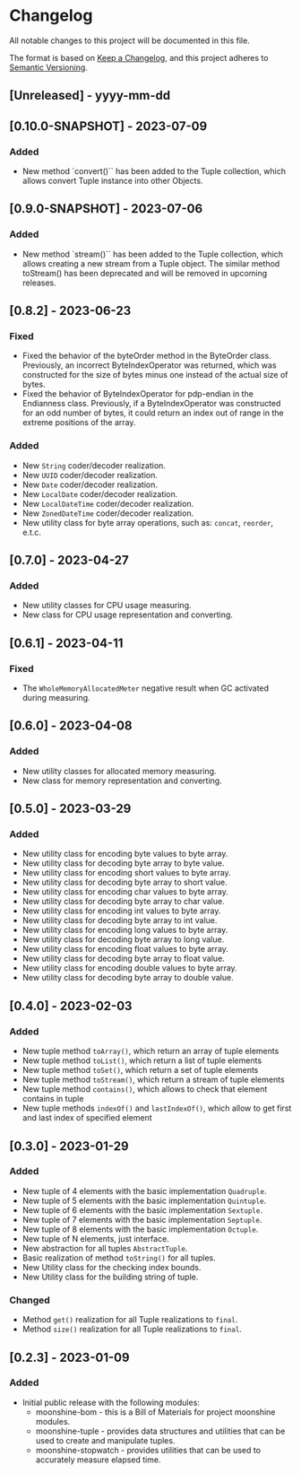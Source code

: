 # Changelog

All notable changes to this project will be documented in this file.

The format is based on [Keep a Changelog](https://keepachangelog.com/en/1.0.0/),
and this project adheres to [Semantic Versioning](https://semver.org/spec/v2.0.0.html).

## [Unreleased] - yyyy-mm-dd

## [0.10.0-SNAPSHOT] - 2023-07-09

### Added

- New method `convert()`` has been added to the Tuple collection, which allows convert
Tuple instance into other Objects.

## [0.9.0-SNAPSHOT] - 2023-07-06

### Added

- New method `stream()`` has been added to the Tuple collection, which allows creating a new stream
from a Tuple object. The similar method toStream() has been deprecated and will be removed in upcoming releases.

## [0.8.2] - 2023-06-23

### Fixed

- Fixed the behavior of the byteOrder method in the ByteOrder class. Previously, an incorrect ByteIndexOperator
was returned, which was constructed for the size of bytes minus one instead of the actual size of bytes.
- Fixed the behavior of ByteIndexOperator for pdp-endian in the Endianness class. Previously, if a ByteIndexOperator was constructed
for an odd number of bytes, it could return an index out of range in the extreme positions of the array.

### Added

- New `String` coder/decoder realization.
- New `UUID` coder/decoder realization.
- New `Date` coder/decoder realization.
- New `LocalDate` coder/decoder realization.
- New `LocalDateTime` coder/decoder realization.
- New `ZonedDateTime` coder/decoder realization.
- New utility class for byte array operations, such as: `concat`, `reorder`, e.t.c.

## [0.7.0] - 2023-04-27

### Added

- New utility classes for CPU usage measuring.
- New class for CPU usage representation and converting.

## [0.6.1] - 2023-04-11

### Fixed

- The `WholeMemoryAllocatedMeter` negative result when GC activated during measuring.

## [0.6.0] - 2023-04-08

### Added

- New utility classes for allocated memory measuring.
- New class for memory representation and converting.

## [0.5.0] - 2023-03-29

### Added

- New utility class for encoding byte values to byte array.
- New utility class for decoding byte array to byte value.
- New utility class for encoding short values to byte array.
- New utility class for decoding byte array to short value.
- New utility class for encoding char values to byte array.
- New utility class for decoding byte array to char value.
- New utility class for encoding int values to byte array.
- New utility class for decoding byte array to int value.
- New utility class for encoding long values to byte array.
- New utility class for decoding byte array to long value.
- New utility class for encoding float values to byte array.
- New utility class for decoding byte array to float value.
- New utility class for encoding double values to byte array.
- New utility class for decoding byte array to double value.

## [0.4.0] - 2023-02-03

### Added

- New tuple method `toArray()`, which return an array of tuple elements
- New tuple method `toList()`, which return a list of tuple elements
- New tuple method `toSet()`, which return a set of tuple elements
- New tuple method `toStream()`, which return a stream of tuple elements
- New tuple method `contains()`, which allows to check that element contains in tuple
- New tuple methods `indexOf()` and `lastIndexOf()`, which allow to get first and last index of specified element

## [0.3.0] - 2023-01-29

### Added

- New tuple of 4 elements with the basic implementation `Quadruple`.
- New tuple of 5 elements with the basic implementation `Quintuple`.
- New tuple of 6 elements with the basic implementation `Sextuple`.
- New tuple of 7 elements with the basic implementation `Septuple`.
- New tuple of 8 elements with the basic implementation `Octuple`.
- New tuple of N elements, just interface.
- New abstraction for all tuples `AbstractTuple`.
- Basic realization of method `toString()` for all tuples.
- New Utility class for the checking index bounds.
- New Utility class for the building string of tuple.

### Changed

- Method `get()` realization for all Tuple realizations to `final`.
- Method `size()` realization for all Tuple realizations to `final`.

## [0.2.3] - 2023-01-09

### Added
- Initial public release with the following modules:
    - moonshine-bom - this is a Bill of Materials for project moonshine modules.
    - moonshine-tuple - provides data structures and utilities that can be used to create and manipulate tuples.
    - moonshine-stopwatch - provides utilities that can be used to accurately measure elapsed time.
